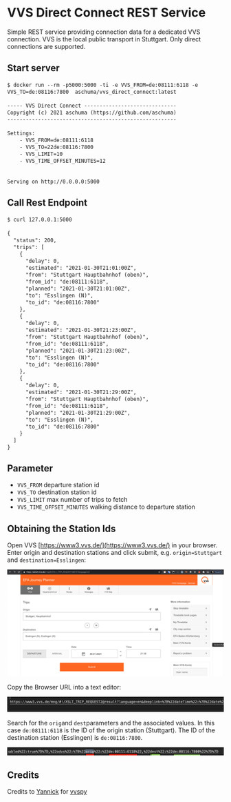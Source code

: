 # VVS Direct Connect REST Service
Simple REST service providing connection data for a dedicated VVS connection. VVS is the local public transport in Stuttgart. Only direct connections are supported.

## Start server

```shell
$ docker run --rm -p5000:5000 -ti -e VVS_FROM=de:08111:6118 -e VVS_TO=de:08116:7800  aschuma/vvs_direct_connect:latest

----- VVS Direct Connect ------------------------------
Copyright (c) 2021 aschuma (https://github.com/aschuma)
-------------------------------------------------------

Settings:
	- VVS_FROM=de:08111:6118
	- VVS_TO=22de:08116:7800
	- VVS_LIMIT=10
	- VVS_TIME_OFFSET_MINUTES=12


Serving on http://0.0.0.0:5000
```
## Call Rest Endpoint
```shell
$ curl 127.0.0.1:5000

{
  "status": 200,
  "trips": [
    {
      "delay": 0,
      "estimated": "2021-01-30T21:01:00Z",
      "from": "Stuttgart Hauptbahnhof (oben)",
      "from_id": "de:08111:6118",
      "planned": "2021-01-30T21:01:00Z",
      "to": "Esslingen (N)",
      "to_id": "de:08116:7800"
    },
    {
      "delay": 0,
      "estimated": "2021-01-30T21:23:00Z",
      "from": "Stuttgart Hauptbahnhof (oben)",
      "from_id": "de:08111:6118",
      "planned": "2021-01-30T21:23:00Z",
      "to": "Esslingen (N)",
      "to_id": "de:08116:7800"
    },
    {
      "delay": 0,
      "estimated": "2021-01-30T21:29:00Z",
      "from": "Stuttgart Hauptbahnhof (oben)",
      "from_id": "de:08111:6118",
      "planned": "2021-01-30T21:29:00Z",
      "to": "Esslingen (N)",
      "to_id": "de:08116:7800"
    }
  ]
}

```
## Parameter

- `VVS_FROM` departure station id 
- `VVS_TO` destination station id 
- `VVS_LIMIT` max number of trips to fetch
- `VVS_TIME_OFFSET_MINUTES` walking distance to departure station

## Obtaining the Station Ids

Open VVS [https://www3.vvs.de/](https://www3.vvs.de/) in your browser. Enter origin and destination stations and click submit, e.g. `origin=Stuttgart` and `destination=Esslingen`:

![VVS](https://raw.githubusercontent.com/aschuma/vvs_direct_connect/main/doc/010_search.png)

Copy the Browser URL into a text editor:

![Search](https://raw.githubusercontent.com/aschuma/vvs_direct_connect/main/doc/020_url.png)

Search for the `orig`and `dest`parameters and the associated values. In this case `de:08111:6118` is the ID of the origin station (Stuttgart).  The ID of the destination station (Esslingen) is `de:08116:7800`.

![URL](https://raw.githubusercontent.com/aschuma/vvs_direct_connect/main/doc/030_url_parameter.png)

## Credits
Credits to [Yannick](https://github.com/zaanposni) for [vvspy](https://pypi.org/project/vvspy/)
